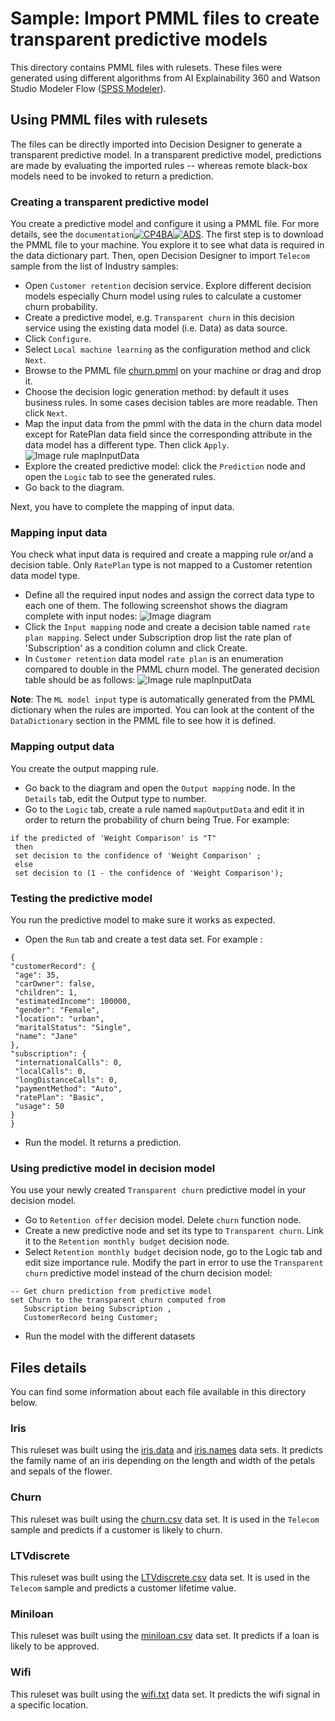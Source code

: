 # Sample: Import PMML files to create transparent predictive models

This directory contains PMML files with rulesets. These files were generated using different algorithms from AI Explainability 360 and Watson Studio Modeler Flow ([SPSS Modeler](https://dataplatform.cloud.ibm.com/docs/content/wsd/spss-modeler.html)).

## Using PMML files with rulesets

The files can be directly imported into Decision Designer to generate a transparent predictive model. In a transparent predictive model, predictions are made by evaluating the imported rules -- whereas remote black-box models need to be invoked to return a prediction.

### Creating a transparent predictive model

You create a predictive model and configure it using a PMML file. For more details, see the `documentation`[![CP4BA](/resources/cloudpak4ba.svg "IBM Cloud Pak for Business Automation")](https://www.ibm.com/docs/en/cloud-paks/cp-biz-automation/23.0.2?topic=model-importing-transparent-machine-learning)[![ADS](/resources/ads.svg "IBM Automation Decision Services")](https://www.ibm.com/docs/en/ads/23.0.2?topic=model-importing-transparent-machine-learning).
The first step is to download the PMML file to your machine. You explore it to see what data is required in the data dictionary part.
Then, open Decision Designer to import `Telecom` sample from the list of Industry samples:

   * Open `Customer retention` decision service. Explore different decision models especially Churn model using rules to calculate a customer churn probability.
   * Create a predictive model, e.g. `Transparent churn` in this decision service using the existing data model (i.e. Data) as data source.
   * Click `Configure`.
   * Select `Local machine learning` as the configuration method and click `Next`.
   * Browse to the PMML file [churn.pmml](./churn.pmml) on your machine or drag and drop it. 
   * Choose the decision logic generation method: by default it uses business rules. In some cases decision tables are more readable. Then click `Next`.
   * Map the input data from the pmml with the data in the churn data model except for RatePlan data field since the corresponding attribute in the data model has a different type. Then click `Apply`.
   ![Image rule mapInputData](images/data-mapping.png)
   * Explore the created predictive model: click the `Prediction` node and open the `Logic` tab to see the generated rules. 
   * Go back to the diagram.
   
Next, you have to complete the mapping of input data.
 
### Mapping input data
You check what input data is required and create a mapping rule or/and a decision table. Only `RatePlan` type is not mapped to a Customer retention data model type.
   * Define all the required input nodes and assign the correct data type to each one of them. The following screenshot shows the diagram complete with input nodes:
    ![Image diagram](images/final-diagram.png)
   * Click the `Input mapping` node and create a decision table named `rate plan mapping`. Select under Subscription drop list the rate plan of 'Subscription' as a condition column and click Create.
   * In `Customer retention` data model `rate plan` is an enumeration compared to double in the PMML churn model. The generated decision table should be as follows:
    ![Image rule mapInputData](images/mapInputData.png)

**Note**: The `ML model input` type is automatically generated from the PMML dictionary when the rules are imported. You can look at the content of the  `DataDictionary` section in the PMML file to see how it is defined. 

### Mapping output data
You create the output mapping rule.

   * Go back to the diagram and open the `Output mapping` node. In the `Details` tab, edit the Output type to number.
   * Go to the `Logic` tab, create a rule named `mapOutputData` and edit it in order to return the probability of churn being True. For example:
```
if the predicted of 'Weight Comparison' is "T" 
 then
 set decision to the confidence of 'Weight Comparison' ;
 else
 set decision to (1 - the confidence of 'Weight Comparison');
````
### Testing the predictive model

You run the predictive model to make sure it works as expected.
   * Open the `Run` tab and create a test data set. For example :
   ```
{
  "customerRecord": {
    "age": 35,
    "carOwner": false,
    "children": 1,
    "estimatedIncome": 100000,
    "gender": "Female",
    "location": "urban",
    "maritalStatus": "Single",
    "name": "Jane"
  },
  "subscription": {
    "internationalCalls": 0,
    "localCalls": 0,
    "longDistanceCalls": 0,
    "paymentMethod": "Auto",
    "ratePlan": "Basic",
    "usage": 50
  }
}
 
```
   * Run the model. It returns a prediction.
   
### Using predictive model in decision model
You use your newly created `Transparent churn` predictive model in your decision model.
   * Go to `Retention offer` decision model. Delete `churn` function node.
   * Create a new predictive node and set its type to `Transparent churn`. Link it to the `Retention monthly budget` decision node.
   * Select `Retention monthly budget` decision node, go to the Logic tab and edit size importance rule. Modify the part in error to use the `Transparent churn` predictive model instead of the churn decision model:
 ```
-- Get churn prediction from predictive model
set Churn to the transparent churn computed from 
	Subscription being Subscription , 
	CustomerRecord being Customer;
```
 * Run the model with the different datasets
## Files details
You can find some information about each file available in this directory below.

### Iris
This ruleset was built using the [iris.data](datasets/iris.data) and [iris.names](datasets/iris.names) data sets.
It predicts the family name of an iris depending on the length and width of the petals and sepals of the flower.

### Churn
This ruleset was built using the [churn.csv](datasets/churn.csv) data set.
It is used in the `Telecom` sample and predicts if a customer is likely to churn.

### LTVdiscrete
This ruleset was built using the [LTVdiscrete.csv](datasets/LTVdiscrete.csv) data set.
It is used in the `Telecom` sample and predicts a customer lifetime value. 

### Miniloan
This ruleset was built using the [miniloan.csv](https://github.com/DecisionsDev/decisions-on-spark/blob/master/data/miniloan/miniloan-decisions-ls-10K.csv) data set.
It predicts if a loan is likely to be approved.

### Wifi
This ruleset was built using the [wifi.txt](datasets/wifi.txt) data set.
It predicts the wifi signal in a specific location.
